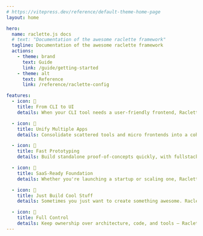 ```yaml
---
# https://vitepress.dev/reference/default-theme-home-page
layout: home

hero:
  name: raclette.js docs
  # text: "Documentation of the awesome raclette framework"
  tagline: Documentation of the awesome raclette framework
  actions:
    - theme: brand
      text: Guide
      link: /guide/getting-started
    - theme: alt
      text: Reference
      link: /reference/raclette-config

features:
  - icon: 🔧
    title: From CLI to UI
    details: When your CLI tool needs a user-friendly frontend, Raclette helps you bridge the gap with minimal effort.

  - icon: 🧩
    title: Unify Multiple Apps
    details: Consolidate scattered tools and micro frontends into a cohesive web app without starting from scratch.

  - icon: 🚀
    title: Fast Prototyping
    details: Build standalone proof-of-concepts quickly, with fullstack capabilities and almost no boilerplate.

  - icon: 💼
    title: SaaS-Ready Foundation
    details: Whether you're launching a startup or scaling one, Raclette gives you a clean and extensible base for SaaS products.

  - icon: 🦄
    title: Just Build Cool Stuff
    details: Sometimes you just want to create something awesome. Raclette gives you the freedom to do exactly that.

  - icon: 🧠
    title: Full Control
    details: Keep ownership over architecture, code, and tools — Raclette doesn’t get in your way.
---
```


